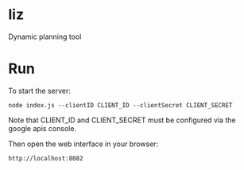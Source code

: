 liz
===

Dynamic planning tool

# Run

To start the server:

    node index.js --clientID CLIENT_ID --clientSecret CLIENT_SECRET

Note that CLIENT_ID and CLIENT_SECRET must be configured via the google apis console.

Then open the web interface in your browser:
 
    http://localhost:8082
